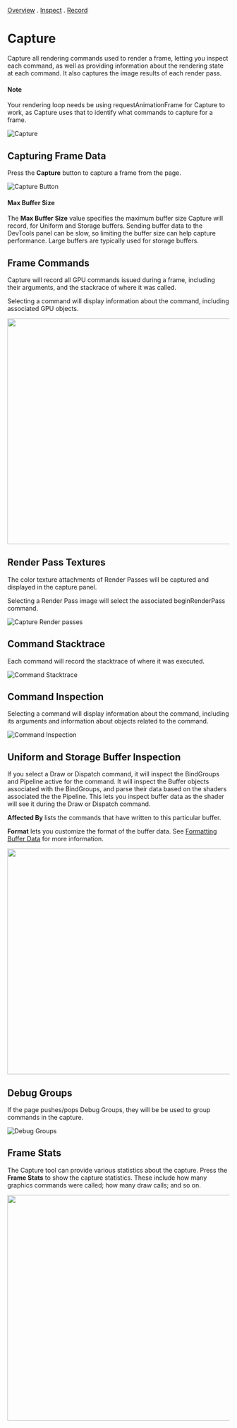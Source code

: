[Overview](overview.md) . [Inspect](inspect.md) . [Record](record.md)

# Capture

Capture all rendering commands used to render a frame, letting you inspect each command, as well as providing information about the rendering state at each command. It also captures the image results of each render pass.

#### Note

Your rendering loop needs be using requestAnimationFrame for Capture to work, as Capture uses that to identify what commands to capture for a frame.

![Capture](images/capture.png)

## Capturing Frame Data

Press the **Capture** button to capture a frame from the page.

![Capture Button](images/capture_button.png)

#### Max Buffer Size

The **Max Buffer Size** value specifies the maximum buffer size Capture will record, for Uniform and Storage buffers. Sending buffer data to the DevTools panel can be slow, so limiting the buffer size can help capture performance. Large buffers are typically used for storage buffers.

## Frame Commands

Capture will record all GPU commands issued during a frame, including their arguments, and the stackrace of where it was called.

Selecting a command will display information about the command, including associated GPU objects.

<a href="images/frame_capture_commands.png">
<img src="images/frame_capture_commands.png" style="width:512px">
</a>

## Render Pass Textures

The color texture attachments of Render Passes will be captured and displayed in the capture panel.

Selecting a Render Pass image will select the associated beginRenderPass command.

![Capture Render passes](images/capture_render_passes.png)

## Command Stacktrace

Each command will record the stacktrace of where it was executed.

![Command Stacktrace](images/capture_stacktrace.png)

## Command Inspection

Selecting a command will display information about the command, including its arguments and information about objects related to the command.

![Command Inspection](images/capture_command_state.png)

## Uniform and Storage Buffer Inspection

If you select a Draw or Dispatch command, it will inspect the BindGroups and Pipeline active for the command. It will inspect the Buffer objects associated with the BindGroups, and parse their data based on the shaders associated the the Pipeline. This lets you inspect buffer data as the shader will see it during the Draw or Dispatch command.

**Affected By** lists the commands that have written to this particular buffer.

**Format** lets you customize the format of the buffer data. See [Formatting Buffer Data](formatting_buffer_data) for more information.

<a href="images/buffer_data_inspection.png">
<img src="images/buffer_data_inspection.png" style="width:512px">
</a>

## Debug Groups

If the page pushes/pops Debug Groups, they will be be used to group commands in the capture.

![Debug Groups](images/capture_debug_groups.png)

## Frame Stats

The Capture tool can provide various statistics about the capture. Press the **Frame Stats** to show the capture statistics. These include how many graphics commands were called; how many draw calls; and so on.

<a href="images/capture_frame_stats.png">
<img src="images/capture_frame_stats.png" style="width:512px">
</a>
